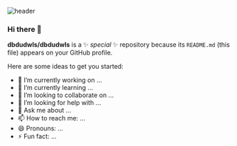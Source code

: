 ![header](https://capsule-render.vercel.app/api?type=rounded&color=timeGradient&text=Welcome%20to유영진GitHub%20👋&animation=twinkling&fontSize=40&fontAlignY=50&fontAlign=50&height=180)


### Hi there 👋


**dbdudwls/dbdudwls** is a ✨ _special_ ✨ repository because its `README.md` (this file) appears on your GitHub profile.

Here are some ideas to get you started:

- 🔭 I’m currently working on ...
- 🌱 I’m currently learning ...
- 👯 I’m looking to collaborate on ...
- 🤔 I’m looking for help with ...
- 💬 Ask me about ...
- 📫 How to reach me: ...
- 😄 Pronouns: ...
- ⚡ Fun fact: ...

